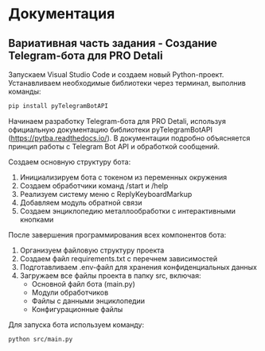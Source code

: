 # Документация


## Вариативная часть задания - Создание Telegram-бота для PRO Detali
Запускаем Visual Studio Code и создаем новый Python-проект. Устанавливаем необходимые библиотеки через терминал, выполнив команды:

```bash
pip install pyTelegramBotAPI
```

Начинаем разработку Telegram-бота для PRO Detali, используя официальную документацию библиотеки pyTelegramBotAPI (https://pytba.readthedocs.io/). В документации подробно объясняется принцип работы с Telegram Bot API и обработкой сообщений.

Создаем основную структуру бота:
1. Инициализируем бота с токеном из переменных окружения
2. Создаем обработчики команд /start и /help
3. Реализуем систему меню с ReplyKeyboardMarkup
4. Добавляем модуль обратной связи
5. Создаем энциклопедию металлообработки с интерактивными кнопками

После завершения программирования всех компонентов бота:
1. Организуем файловую структуру проекта
2. Создаем файл requirements.txt с перечнем зависимостей
3. Подготавливаем .env-файл для хранения конфиденциальных данных
4. Загружаем все файлы проекта в папку src, включая:
   - Основной файл бота (main.py)
   - Модули обработчиков
   - Файлы с данными энциклопедии
   - Конфигурационные файлы

Для запуска бота используем команду:
```bash
python src/main.py
```
